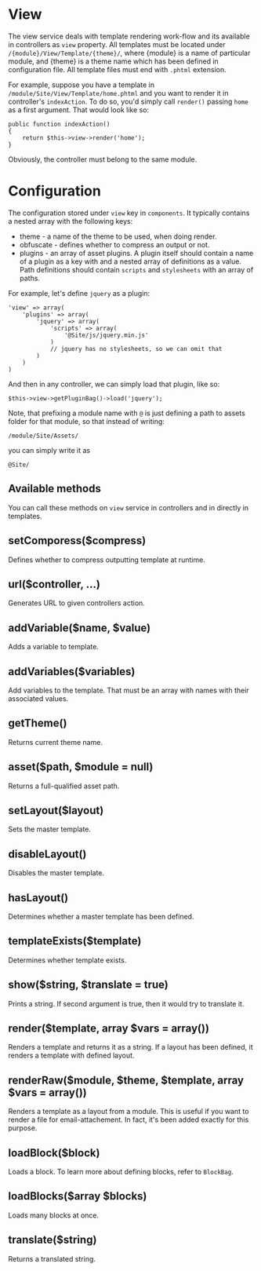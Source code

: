 View
====

The view service deals with template rendering work-flow and its available in controllers as `view` property. All templates must be located under `/{module}/View/Template/{theme}/`, where {module} is a name of particular module, and {theme} is a theme name which has been defined in configuration file. All template files must end with `.phtml` extension.

For example, suppose you have a template in `/module/Site/View/Template/home.phtml` and you want to render it in controller's `indexAction`. To do so, you'd simply call `render()` passing `home` as a first argument. That would look like so:

    public function indexAction()
    {
    	return $this->view->render('home');
    }

Obviously, the controller must belong to the same module.

# Configuration

The configuration stored under `view` key in `components`. It typically contains a nested array with the following keys:

- theme - a name of the theme to be used, when doing render.
- obfuscate - defines whether to compress an output or not.
-  plugins - an array of asset plugins. A plugin itself should contain a name of a plugin as a key with and a nested array of definitions as a value. Path definitions should contain `scripts` and `stylesheets` with an array of paths.

For example, let's define `jquery` as a plugin:

    'view' => array(
    	'plugins' => array(
    		'jquery' => array(
    			'scripts' => array(
    				'@Site/js/jquery.min.js'
    			)
    			// jquery has no stylesheets, so we can omit that
    		)
    	)
    )

And then in any controller, we can simply load that plugin, like so:

    $this->view->getPluginBag()->load('jquery');

Note, that prefixing a module name with `@` is just defining a path to assets folder for that module, so that instead of writing:

    /module/Site/Assets/

you can simply write it as

    @Site/


## Available methods

You can call these methods on `view` service in controllers and in directly in templates.

## setComporess($compress)

Defines whether to compress outputting template at runtime.

## url($controller, ...)

Generates URL to given controllers action.

## addVariable($name, $value)

Adds a variable to template.

## addVariables($variables)

Add variables to the template. That must be an array with names with their associated values.

## getTheme()

Returns current theme name.

## asset($path, $module = null)

Returns a full-qualified asset path.

## setLayout($layout)

Sets the master template.

## disableLayout()

Disables the master template.

## hasLayout()

Determines whether a master template has been defined.

## templateExists($template)

Determines whether template exists.

## show($string, $translate = true)

Prints a string. If second argument is true, then it would try to translate it.

## render($template, array $vars = array())

Renders a template and returns it as a string. If a layout has been defined, it renders a template with defined layout.

## renderRaw($module, $theme, $template, array $vars = array())

Renders a template as a layout from a module. This is useful if you want to render a file for email-attachement. 
In fact, it's been added exactly for this purpose.

## loadBlock($block)

Loads a block. To learn more about defining blocks, refer to `BlockBag`.

## loadBlocks($array $blocks)

Loads many blocks at once.

## translate($string)

Returns a translated string.



